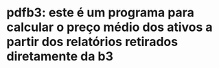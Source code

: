 # pdfb3: este é um programa para calcular o preço médio dos ativos a partir dos relatórios retirados diretamente da b3
